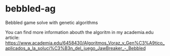 # bebbled-ag

Bebbled game solve with genetic algorithms

You can find more information abouth the algoritm in my academia.edu article: https://www.academia.edu/6458430/Algoritmos_Voraz_y_Gen%C3%A9tico_aplicados_a_la_soluci%C3%B3n_del_juego_JawBreaker_-_Bebbled
